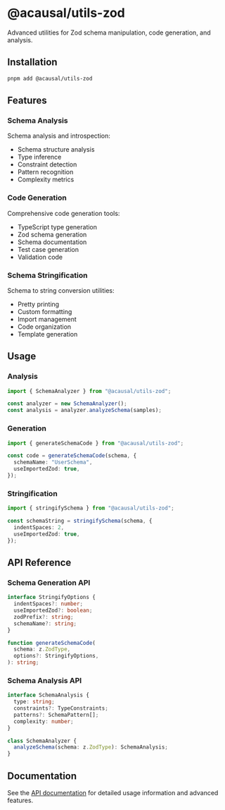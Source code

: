 # @acausal/utils-zod

Advanced utilities for Zod schema manipulation, code generation, and analysis.

## Installation

```bash
pnpm add @acausal/utils-zod
```

## Features

### Schema Analysis

Schema analysis and introspection:

- Schema structure analysis
- Type inference
- Constraint detection
- Pattern recognition
- Complexity metrics

### Code Generation

Comprehensive code generation tools:

- TypeScript type generation
- Zod schema generation
- Schema documentation
- Test case generation
- Validation code

### Schema Stringification

Schema to string conversion utilities:

- Pretty printing
- Custom formatting
- Import management
- Code organization
- Template generation

## Usage

### Analysis

```typescript
import { SchemaAnalyzer } from "@acausal/utils-zod";

const analyzer = new SchemaAnalyzer();
const analysis = analyzer.analyzeSchema(samples);
```

### Generation

```typescript
import { generateSchemaCode } from "@acausal/utils-zod";

const code = generateSchemaCode(schema, {
  schemaName: "UserSchema",
  useImportedZod: true,
});
```

### Stringification

```typescript
import { stringifySchema } from "@acausal/utils-zod";

const schemaString = stringifySchema(schema, {
  indentSpaces: 2,
  useImportedZod: true,
});
```

## API Reference

### Schema Generation API

```typescript
interface StringifyOptions {
  indentSpaces?: number;
  useImportedZod?: boolean;
  zodPrefix?: string;
  schemaName?: string;
}

function generateSchemaCode(
  schema: z.ZodType,
  options?: StringifyOptions,
): string;
```

### Schema Analysis API

```typescript
interface SchemaAnalysis {
  type: string;
  constraints?: TypeConstraints;
  patterns?: SchemaPattern[];
  complexity: number;
}

class SchemaAnalyzer {
  analyzeSchema(schema: z.ZodType): SchemaAnalysis;
}
```

## Documentation

See the [API documentation](./docs/api.md) for detailed usage information and advanced features.
